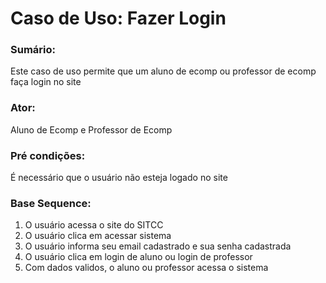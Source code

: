 # Caso de Uso: Fazer Login

### Sumário: 
Este caso de uso permite que um aluno de ecomp ou professor de ecomp faça login no site

### Ator:
Aluno de Ecomp e Professor de Ecomp

### Pré condições: 
É necessário que o usuário não esteja logado no site

### Base Sequence:
1) O usuário acessa o site do SITCC
2) O usuário clica em acessar sistema
3) O usuário informa seu email cadastrado e sua senha cadastrada
4) O usuário clica em login de aluno ou login de professor
5) Com dados validos, o aluno ou professor acessa o sistema
